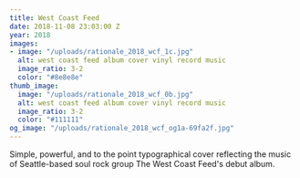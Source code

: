 ```yaml
---
title: West Coast Feed
date: 2018-11-08 23:03:00 Z
year: 2018
images:
- image: "/uploads/rationale_2018_wcf_1c.jpg"
  alt: west coast feed album cover vinyl record music
  image_ratio: 3-2
  color: "#8e8e8e"
thumb_image:
  image: "/uploads/rationale_2018_wcf_0b.jpg"
  alt: west coast feed album cover vinyl record music
  image_ratio: 3-2
  color: "#111111"
og_image: "/uploads/rationale_2018_wcf_og1a-69fa2f.jpg"
---
```


Simple, powerful, and to the point typographical cover reflecting the music of Seattle-based soul rock group The West Coast Feed's debut album.